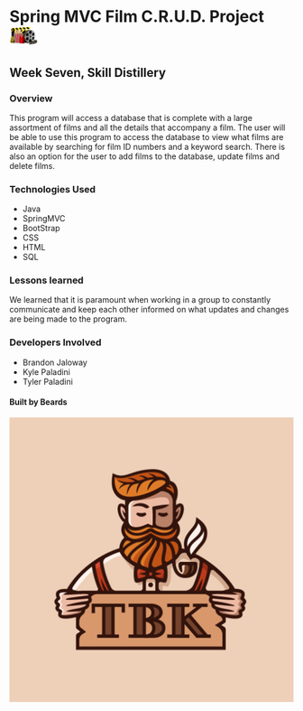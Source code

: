 # Spring MVC Film C.R.U.D. Project  &nbsp;&nbsp;&nbsp;&nbsp;&nbsp;&nbsp; ![movies](movie.png) #

## Week Seven, Skill Distillery ##

### Overview ###
This program will access a database that is complete with a large assortment of films and all the details that accompany a film. The user will be able to use this program to access the database to view what films are available by searching for film ID numbers and a keyword search. There is also an option for the user to add films to the database, update films and delete films. 

### Technologies Used ###
* Java
* SpringMVC
* BootStrap
* CSS
* HTML
* SQL

### Lessons learned ###
We learned that it is paramount when working in a group to constantly communicate and keep each other informed on what updates and changes are being made to the program. 

### Developers Involved ###
* Brandon Jaloway
* Kyle Paladini
* Tyler Paladini



#### Built by Beards ####
![logo](built_by_beards.png)
